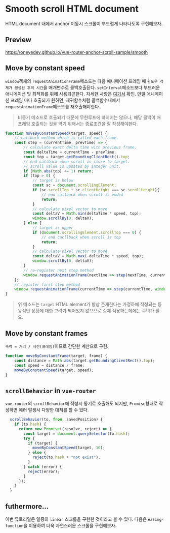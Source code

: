# Smooth scroll HTML document

HTML document 내에서 anchor 이동시 스크롤이 부드럽게 나타나도록 구현해보자.

## Preview

https://oneyedev.github.io/vue-router-anchor-scroll-sample/smooth

## Move by constant speed

`window`객체의 `requestAnimationFrame`메소드는 다음 애니메이션 프레임 때 `윈도우 객체가 생성된 후의 시간`을 매개변수로 콜백호출된다. `setInterval`메소드보다 부드러운 애니메이션 및 최적화를 위해 사용되곤한다. 자세한 사항은 [여기서](https://developer.mozilla.org/ko/docs/Web/API/Window/requestAnimationFrame) 확인. 만일 애니메이션 프레임 마다 호출되기 원하면, 재귀함수처럼 콜백함수내에서 `requestAnimationFrame`메소드를 재호출해야한다.
> 비동기 메소드로 호출되기 때문에 무한루프에 빠지지는 않으나, 해당 콜백이 매프레임 호출되는 것을 막기 위해서는 종료조건을 잘 작성해야한다.

```js
function moveByConstantSpeed(target, speed) {
    // callback method which is called each frame.
    const step = (currentTime, prevTime) => {
        // calculate exact delta time with previous frame.
        const deltaTime = currentTime - prevTime;
        const top = target.getBoundingClientRect().top;
        // end callback when scroll is close to target. 
        // scroll value is updated by integer unit.
        if (Math.abs(top) <= 1) return;
        if (top > 0) {
            // target is below
            const sc = document.scrollingElement;
            if (sc.scrollTop + sc.clientHeight === sc.scrollHeight){
                // end callback when scroll is ended
                return;
            } 
            // calculate pixel vector to move
            const deltaV = Math.min(deltaTime * speed, top);
            window.scrollBy(0, deltaV);
        } else {
            // target is upper
            if (document.scrollingElement.scrollTop === 0) {
                // end cacllback when scroll is top
                return;
            }
            // calculate pixel vector to move
            const deltaV = Math.max(-deltaTime * speed, top);
            window.scrollBy(0, deltaV);
        }
        // re-register next step method
        window.requestAnimationFrame(nextTime => step(nextTime, currentTime));
    };
    // register first step method
    window.requestAnimationFrame(currentTime => step(currentTime, window.performance.now()));
}
```
> 위 메소드는  `target` HTML element가 항상 존재한다는 가정하에 작성되는 등 동적인 상황에 대한 고려가 되어있지 않으므로 실제 적용하는데에는 주의가 필요.

## Move by constant frames
`속력 = 거리 / 시간(프레임)`이므로 간단한 계산으로 구현.
```js
function moveByConstantFrame(target, frame) {
    const distance = Math.abs(target.getBoundingClientRect().top);
    const speed = distance / frame;
    moveByConstantSpeed(target, speed);
}
```

## `scrollBehavior` in `vue-router`

`vue-router`의 `scrollBehavior`에 작성시 동기로 호출해도 되지만, `Promise`형태로 작성하면 에러 발생시 다양한 대처를 할 수 있다.
```js
  scrollBehavior(to, from, savedPosition) {
    if (to.hash) {
      return new Promise((resolve, reject) => {
        const target = document.querySelector(to.hash);
        try {
          if (target) {
            moveByConstantSpeed(target, 10);
          } else {
            reject(to.hash + "not exist");
          }
        } catch (error) {
          reject(error);
        }
      });
    }
  }
```

## futhermore...
이번 튜토리얼은 일종의 `linear` 스크롤을 구현한 것이라고 볼 수 있다. 다음은 `easing-function`을 이용하여 더욱 자연스러운 스크롤을 구현해보자.


